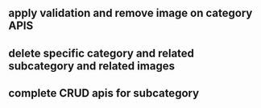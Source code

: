 ## apply validation and remove image on category APIS
## delete specific category and related subcategory and related images
## complete CRUD apis for subcategory